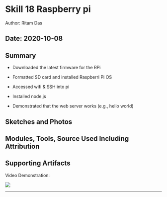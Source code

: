 #  Skill 18 Raspberry pi

Author: Ritam Das

Date: 2020-10-08
-----

## Summary
- Downloaded the latest firmware for the RPi

- Formatted SD card and installed Raspberri Pi OS

- Accessed wifi & SSH into pi

- Installed node.js

- Demonstrated that the web server works (e.g., hello world)

## Sketches and Photos


## Modules, Tools, Source Used Including Attribution


## Supporting Artifacts

Video Demonstration:

[![](http://img.youtube.com/vi/XAuFY7MErpE/0.jpg)](http://www.youtube.com/watch?v=XAuFY7MErpE "")


-----
